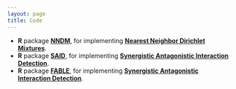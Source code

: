```yaml
---
layout: page
title: Code
---
```


- **R** package [**NNDM**](https://github.com/shounakch/NN-DM), for implementing [**Nearest Neighbor Dirichlet Mixtures**](https://www.jmlr.org/papers/v24/21-0116.html).
- **R** package [**SAID**](https://github.com/shounakch/SAID), for implementing [**Synergistic Antagonistic Interaction Detection**](https://arxiv.org/abs/2210.09279).
- **R** package [**FABLE**](https://github.com/shounakch/FABLE), for implementing [**Synergistic Antagonistic Interaction Detection**](https://arxiv.org/abs/2404.03805).
